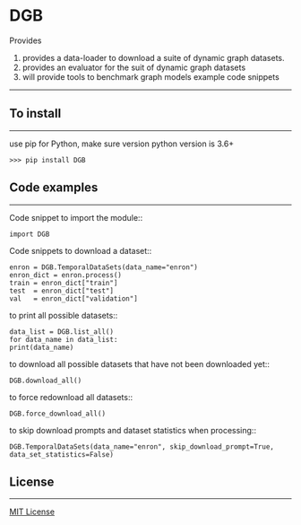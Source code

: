DGB
=====
Provides
  1. provides a data-loader to download a suite of dynamic graph datasets.
  2. provides an evaluator for the suit of dynamic graph datasets
  3. will provide tools to benchmark graph models
example code snippets
----------------------------

## To install

----------------------------
use pip for Python, make sure version python version is 3.6+

```
>>> pip install DGB
```


## Code examples

----------------------------
Code snippet to import the module::
```
import DGB
```
Code snippets to download a dataset::
```   
enron = DGB.TemporalDataSets(data_name="enron")
enron_dict = enron.process()
train = enron_dict["train"]
test  = enron_dict["test"]
val   = enron_dict["validation"]
```

to print all possible datasets::
```
data_list = DGB.list_all()
for data_name in data_list:
print(data_name)
```

to download all possible datasets that have not been downloaded yet::
```
DGB.download_all()
```

to force redownload all datasets::
```
DGB.force_download_all()
```

to skip download prompts and dataset statistics when processing::
```
DGB.TemporalDataSets(data_name="enron", skip_download_prompt=True, data_set_statistics=False)
```

## License

----------------------------
[MIT License](LICENSE)
